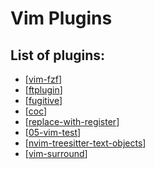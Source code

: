 # Vim Plugins

List of plugins:
---

- [[vim-fzf]]
- [[ftplugin]]
- [[fugitive]]
- [[coc]]
- [[replace-with-register]]
- [[05-vim-test]]
- [[nvim-treesitter-text-objects]]
- [[vim-surround]]

[//begin]: # "Autogenerated link references for markdown compatibility"
[vim-fzf]: vim-fzf.md "fzf.vim"
[ftplugin]: ftplugin.md "ftplugin"
[fugitive]: fugitive.md "Fugitive"
[coc]: coc/coc.md "coc.nvim"
[replace-with-register]: replace-with-register.md "Replace With Register"
[05-vim-test]: 05-vim-test.md "Vim Test"
[nvim-treesitter-text-objects]: nvim-treesitter-text-objects.md "NVim Treesitter Text Objects"
[vim-surround]: vim-surround.md "Vim Surround"
[//end]: # "Autogenerated link references"
